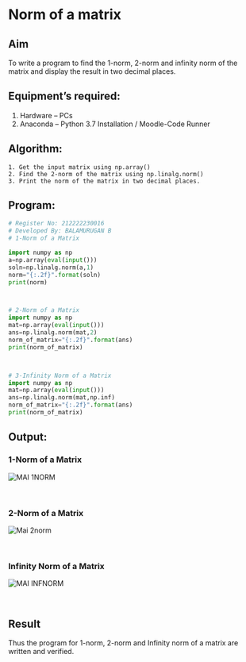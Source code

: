 # Norm of a matrix
## Aim
To write a program to find the 1-norm, 2-norm and infinity norm of the matrix and display the result in two decimal places.
## Equipment’s required:
1.	Hardware – PCs
2.	Anaconda – Python 3.7 Installation / Moodle-Code Runner
## Algorithm:
	1. Get the input matrix using np.array()   
    2. Find the 2-norm of the matrix using np.linalg.norm()
	3. Print the norm of the matrix in two decimal places.
## Program:
```Python
# Register No: 212222230016
# Developed By: BALAMURUGAN B
# 1-Norm of a Matrix

import numpy as np
a=np.array(eval(input()))
soln=np.linalg.norm(a,1)
norm="{:.2f}".format(soln)
print(norm)



# 2-Norm of a Matrix
import numpy as np
mat=np.array(eval(input()))
ans=np.linalg.norm(mat,2)
norm_of_matrix="{:.2f}".format(ans)
print(norm_of_matrix)



# 3-Infinity Norm of a Matrix
import numpy as np
mat=np.array(eval(input()))
ans=np.linalg.norm(mat,np.inf)
norm_of_matrix="{:.2f}".format(ans)
print(norm_of_matrix)

```
## Output:
### 1-Norm of a Matrix
![MAI 1NORM](https://github.com/BALA291/Norm-of-a-matrix/assets/120717501/c773a3ff-244c-46c8-9e48-10a5cc96e337)

<br>

### 2-Norm of a Matrix
![Mai 2norm](https://github.com/BALA291/Norm-of-a-matrix/assets/120717501/4da1bd3f-fc4d-4549-8821-329f0a293345)

<br>

### Infinity Norm of a Matrix
![MAI INFNORM](https://github.com/BALA291/Norm-of-a-matrix/assets/120717501/63f44ff0-b7a2-4fa6-ae92-45feb6fbdaf6)

<br>

## Result
Thus the program for 1-norm, 2-norm and Infinity norm of a matrix are written and verified.
